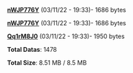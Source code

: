[**nWJP776Y**](/data/nWJP776Y.txt) (03/11/22 - 19:33)- 1686 bytes

[**nWJP776Y**](/data/nWJP776Y.txt) (03/11/22 - 19:33)- 1686 bytes

[**Qq1rM8J0**](/data/Qq1rM8J0.txt) (03/11/22 - 19:33)- 1950 bytes

**Total Datas**: 1478

**Total Size**: 8.51 MB / 8.5 MB